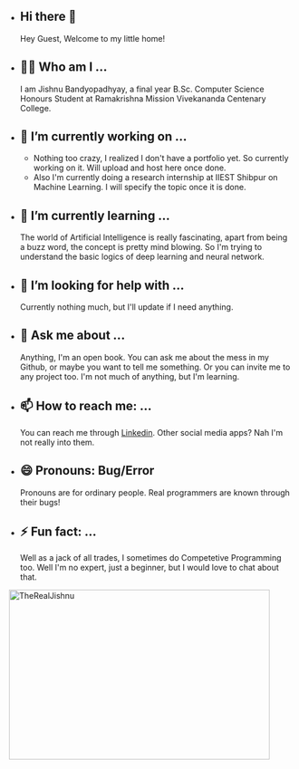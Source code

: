 - ## Hi there 👋
    Hey Guest, Welcome to my little home!


- ## 😶‍🌫️ Who am I ...
    I am Jishnu Bandyopadhyay, a final year B.Sc. Computer Science Honours Student at Ramakrishna Mission Vivekananda Centenary College.

- ## 🔭 I’m currently working on ...
  - Nothing too crazy, I realized I don't have a portfolio yet. So currently working on it. Will upload and host here once done.
  - Also I'm currently doing a research internship at IIEST Shibpur on Machine Learning. I will specify the topic once it is done.
- ## 🌱 I’m currently learning ...
  The world of Artificial Intelligence is really fascinating, apart from being a buzz word, the concept is pretty mind blowing. So I'm trying to understand the basic logics of deep learning and neural network.
  
- ## 🤔 I’m looking for help with ...
  Currently nothing much, but I'll update if I need anything.
- ## 💬 Ask me about ...
  Anything, I'm an open book. You can ask me about the mess in my Github, or maybe you want to tell me something. Or you can invite me to any project too. I'm not much of anything, but I'm learning.
- ## 📫 How to reach me: ...
  You can reach me through [Linkedin](https://www.linkedin.com/in/jishnub2002/). Other social media apps? Nah I'm not really into them.
- ## 😄 Pronouns: Bug/Error
  Pronouns are for ordinary people. Real programmers are known through their bugs!
- ## ⚡ Fun fact: ...
  Well as a jack of all trades, I sometimes do Competetive Programming too. Well I'm no expert, just a beginner, but I would love to chat about that.


<p>&nbsp;<img align="center" width="460" height="300" src="https://github-readme-stats.vercel.app/api/top-langs?username=TheRealJishnu&show_icons=true&locale=en&layout=compact&theme=radical" alt="TheRealJishnu" /></p>

<!--<p>&nbsp;&nbsp;<img align="center" src="https://github-readme-stats.vercel.app/api?username=TheRealJishnu&show_icons=true&locale=en&theme=radical" alt="TheRealJishnu" /></p> -->


